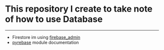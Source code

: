 # This repository I create to take note of how to use Database
---
- Firestore im using [firebase_admin](https://github.com/firebase/firebase-admin-python)
- [pyrebase]((https://github.com/nhorvath/Pyrebase4)) module documentation 
